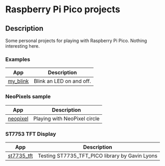 # Raspberry Pi Pico projects

## Description

Some personal projects for playing with Raspberry Pi Pico. Nothing interesting here.

###  Examples

App|Description
---|---
[my_blink](my_blink) | Blink an LED on and off.


### NeoPixels sample

App|Description 
---|---
[neopixel](neopixel) | Playing with NeoPixel circle


### ST7753 TFT Display

App|Description 
---|---
[st7735_tft](st7735_tft) | Testing ST7735_TFT_PICO library by Gavin Lyons